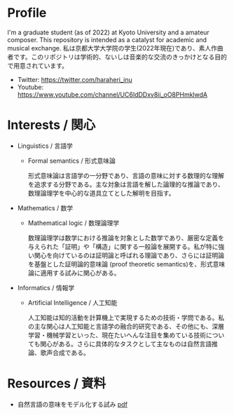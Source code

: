 # Profile
I'm a graduate student (as of 2022) at Kyoto University and a amateur composer. This repository is intended as a catalyst for academic and musical exchange.
私は京都大学大学院の学生(2022年現在)であり、素人作曲者です。このリポジトリは学術的、ないしは音楽的な交流のきっかけとなる目的で用意されています。
- Twitter: https://twitter.com/haraheri_inu
- Youtube: https://www.youtube.com/channel/UC6IdDDxv8ii_oO8PHmklwdA
# Interests / 関心
- Linguistics / 言語学
  - Formal semantics / 形式意味論
    
    形式意味論は言語学の一分野であり、言語の意味に対する数理的な理解を追求する分野である。主な対象は言語を解した論理的な推論であり、数理論理学を中心的な道具立てとした解明を目指す。
- Mathematics / 数学
  - Mathematical logic / 数理論理学
    
    数理論理学は数学における推論を対象とした数学であり、厳密な定義を与えられた「証明」や「構造」に関する一般論を展開する。私が特に強い関心を向けているのは証明論と呼ばれる理論であり、さらには証明論を基盤とした証明論的意味論 (proof theoretic semantics)を、形式意味論に適用する試みに関心がある。
- Informatics / 情報学
  - Artificial Intelligence / 人工知能
    
    人工知能は知的活動を計算機上で実現するための技術・学問である。私の主な関心は人工知能と言語学の融合的研究である、その他にも、深層学習・機械学習といった、現在たいへんな注目を集めている技術についても関心がある。さらに具体的なタスクとして主なものは自然言語推論、歌声合成である。

# Resources / 資料
- 自然言語の意味をモデル化する試み [pdf]()
